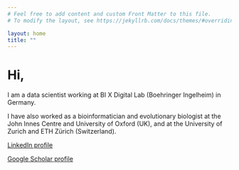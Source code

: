 ```yaml
---
# Feel free to add content and custom Front Matter to this file.
# To modify the layout, see https://jekyllrb.com/docs/themes/#overriding-theme-defaults

layout: home
title: ""
---
```


# Hi,

I am a data scientist working at BI X Digital Lab (Boehringer Ingelheim) in Germany.

I have also worked as a bioinformatician and evolutionary biologist at the John Innes Centre and University of Oxford (UK), and at the University of Zurich and ETH Zürich (Switzerland).

[LinkedIn profile](https://www.linkedin.com/in/nunodpires/)

[Google Scholar profile](https://scholar.google.de/citations?user=M1omNXgAAAAJ&hl=en)

